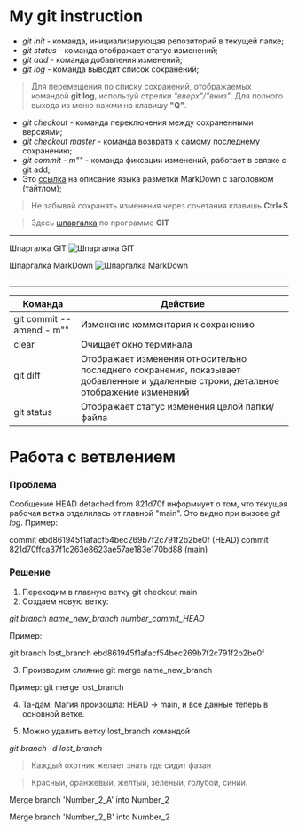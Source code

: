 # My git instruction

* *git init*   - команда, инициализирующая репозиторий в текущей папке;
* *git status* - команда отображает статус изменений;
* *git add* - команда добавления изменений;
* *git log* - команда выводит список сохранений;
>Для перемещения по списку сохранений, отображаемых командой **git log**, используй стрелки *"вверх"/"вниз"*. Для полного выхода из меню нажми на клавишу **"Q"**.

* *git checkout* - команда переключения между сохраненными версиями;
* *git checkout master* - команда возврата к самому последнему сохранению;
* *git commit - m""* - команда фиксации изменений, работает в связке с git add;
* Это [ссылка](https://texterra.ru/blog/ischerpyvayushchaya-shpargalka-po-sintaksisu-razmetki-markdown-na-zametku-avtoram-veb-razrabotchikam.html "с заголовком") на описание языка разметки MarkDown с заголовком (тайтлом);
> Не забывай сохранять изменения через сочетания клавишь **Ctrl+S**

>Здесь [шпаргалка](
https://training.github.com/downloads/ru/github-git-cheat-sheet/) по программе **GIT**
___

Шпаргалка GIT
![Шпаргалка GIT](ShpargalkaGIT.jpg)

Шпаргалка MarkDown
![Шпаргалка MarkDown](ShpargalkaMarkDown.jpg)
___
___

| Команда | Действие 
|---------| ---------|
| git commit --amend - m""| Изменение комментария к сохранению |
|clear| Очищает окно терминала|
|git diff| Отображает изменения относительно последнего сохранения, показывает добавленные и удаленные строки, детальное отображение изменений
|git status| Отображает статус изменения целой папки/файла|


# Работа с ветвлением 
### **Проблема**
 Сообщение HEAD detached from 821d70f информиует о том, что текущая рабочая ветка отделилась от главной "main". Это видно при вызове *git log*.
Пример: 

commit ebd861945f1afacf54bec269b7f2c791f2b2be0f (HEAD)
commit 821d70ffca37f1c263e8623ae57ae183e170bd88 (main)

### **Решение**
1. Переходим в главную ветку git checkout main
2. Создаем новую ветку:

*git branch name_new_branch number_commit_HEAD*

Пример: 

git branch lost_branch ebd861945f1afacf54bec269b7f2c791f2b2be0f

3. Производим слияние git merge name_new_branch

Пример: git merge lost_branch

4. Та-дам! Магия произошла: HEAD -> main, и все данные теперь в основной ветке.

5. Можно удалить ветку lost_branch командой

 *git branch -d lost_branch*

 >Каждый
 охотник
 желает
 знать
 где
 сидит
 фазан
 
 >Красный,
 оранжевый,
 желтый,
 зеленый,
 голубой,
 синий.

 Merge branch 'Number_2_A' into Number_2
 
Merge branch 'Number_2_B' into Number_2
